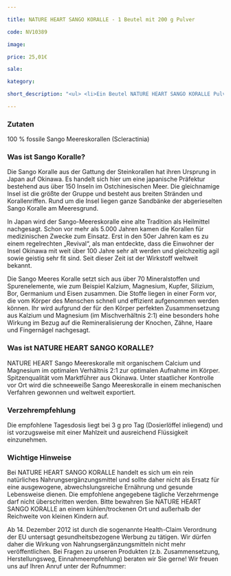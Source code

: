 ```yaml
---

title: NATURE HEART SANGO KORALLE - 1 Beutel mit 200 g Pulver

code: NV10389

image:

price: 25,01€

sale:

kategory:

short_description: "<ul> <li>Ein Beutel NATURE HEART SANGO KORALLE Pulver enthält 200 g - Dosierlöffel inliegend</li> <li>Herstellungsort Deutschland. Premiumqualität! </li> <li>Wir garantieren, dass in NATURE HEART Produkten Reinsubstanzen enthalten sind ohne künstliche Zusatzstoffe. </li> <li>NATURE HEART Produkte sind frei von Magnesiumstearat und rückstandskontrolliert. </li> <li>Die jeweilige aktuelle Chargennummer sowie das Haltbarkeitsdatum finden Sie auf dem NATURE HEART Produktetikett.</li> </ul>"

---
```


 

<h3>Zutaten</h3>

<p>

100 % fossile Sango Meereskorallen (Scleractinia)

</p>

 

<h3>Was ist Sango Koralle?</h3>

<p>

Die Sango Koralle aus der Gattung der Steinkorallen hat ihren Ursprung in Japan auf Okinawa. Es handelt sich hier um eine japanische Präfektur bestehend aus über 150 ­Inseln im Ostchinesischen Meer. Die gleichnamige Insel ist die größte der Gruppe und besteht aus breiten Stränden und Korallenriffen. Rund um die Insel liegen ganze Sandbänke der abgerieselten Sango Koralle am Meeresgrund.

</p>

<p>

In Japan wird der Sango-Meereskoralle eine alte Tradition als Heilmittel nachgesagt. Schon vor mehr als 5.000 Jahren kamen die Korallen für medizinischen Zwecke zum Einsatz. Erst in den 50er Jahren kam es zu einem regelrechten „Revival“, als man entdeckte, dass die Einwohner der Insel Okinawa mit weit über 100 Jahre sehr alt werden und gleichzeitig agil sowie geistig sehr fit sind. Seit dieser Zeit ist der Wirkstoff weltweit bekannt.

</p>

<p>

Die Sango Meeres Koralle setzt sich aus über 70 Mineralstoffen und Spurenelemente, wie zum Beispiel Kalzium, Magnesium, Kupfer, Silizium, Bor, Germanium und Eisen zusammen. Die Stoffe liegen in einer Form vor, die vom Körper des Menschen schnell und effizient aufgenommen werden können. Ihr wird aufgrund der für den Körper perfekten Zusammensetzung aus Kalzium und Magnesium (im Mischverhältnis 2:1) eine besonders hohe Wirkung im Bezug auf die Remineralisierung der Knochen, Zähne, Haare und Fingernägel nachgesagt.

</p>

 

<h3>Was ist NATURE HEART SANGO KORALLE?</h3>

<p>

NATURE HEART Sango Meereskoralle mit organischem Calcium und Magnesium im optimalen Verhältnis 2:1 zur optimalen Aufnahme im Körper. Spitzenqualität vom Marktführer aus Okinawa. Unter staatlicher Kontrolle vor Ort wird die schneeweiße Sango Meereskoralle in einem mechanischen Verfahren gewonnen und weltweit exportiert.

</p>

 

<h3>Verzehrempfehlung</h3>

<p>

Die empfohlene Tagesdosis liegt bei 3 g pro Tag (Dosierlöffel inliegend) und ist vorzugsweise mit einer Mahlzeit und ausreichend Flüssigkeit einzunehmen.

</p>

 

<h3>Wichtige Hinweise</h3>

<p>

Bei NATURE HEART SANGO KORALLE handelt es sich um ein rein natürliches Nahrungsergänzungsmittel und sollte daher nicht als Ersatz für eine ausgewogene, abwechslungsreiche Ernährung und gesunde Lebensweise dienen. Die empfohlene angegebene tägliche Verzehrmenge darf nicht überschritten werden. Bitte bewahren Sie NATURE HEART SANGO KORALLE an einem kühlen/trockenen Ort und außerhalb der Reichweite von kleinen Kindern auf.

</p>

<p>

Ab 14. Dezember 2012 ist durch die sogenannte Health-Claim Verordnung der EU untersagt gesundheitsbezogene Werbung zu tätigen. Wir dürfen daher die Wirkung von Nahrungsergänzungsmitteln nicht mehr veröffentlichen. Bei Fragen zu unseren Produkten (z.b. Zusammensetzung, Herstellungsweg, Einnahmeempfehlung) beraten wir Sie gerne! Wir freuen uns auf Ihren Anruf unter der Rufnummer:

</p>
